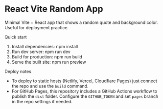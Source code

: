 # React Vite Random App

Minimal Vite + React app that shows a random quote and background color. Useful for deployment practice.

Quick start

1. Install dependencies: npm install
2. Run dev server: npm run dev
3. Build for production: npm run build
4. Serve the built site: npm run preview

Deploy notes

- To deploy to static hosts (Netlify, Vercel, Cloudflare Pages) just connect the repo and use the `build` command.
- For GitHub Pages, this repository includes a GitHub Actions workflow to publish the `dist` folder. Configure the `GITHUB_TOKEN` and set `pages` branch in the repo settings if needed.
